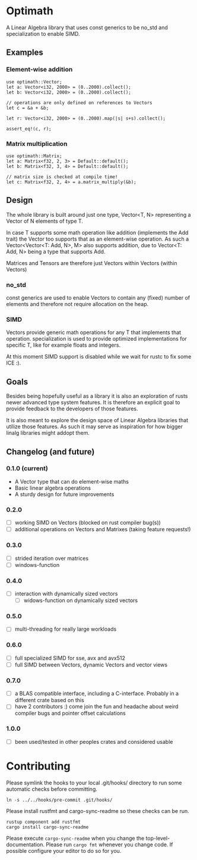 <!-- cargo-sync-readme start -->

# Optimath

A Linear Algebra library that uses const generics to be no_std and specialization to enable SIMD.

## Examples

### Element-wise addition

    use optimath::Vector;
    let a: Vector<i32, 2000> = (0..2000).collect();
    let b: Vector<i32, 2000> = (0..2000).collect();

    // operations are only defined on references to Vectors
    let c = &a + &b;

    let r: Vector<i32, 2000> = (0..2000).map(|s| s+s).collect();

    assert_eq!(c, r);

### Matrix multiplication

    use optimath::Matrix;
    let a: Matrix<f32, 2, 3> = Default::default();
    let b: Matrix<f32, 3, 4> = Default::default();

    // matrix size is checked at compile time!
    let c: Matrix<f32, 2, 4> = a.matrix_multiply(&b);

## Design

The whole library is built around just one type, Vector<T, N> representing a Vector of N
elements of type T.

In case T supports some math operation like addition (implements the Add trait) the Vector too
supports that as an element-wise operation. As such a Vector<Vector<T: Add, N>, M> also
supports addition, due to Vector<T: Add, N> being a type that supports Add.

Matrices and Tensors are therefore just Vectors within Vectors (within Vectors)

### no_std

const generics are used to enable Vectors to contain any (fixed) number of elements and
therefore not require allocation on the heap.

### SIMD

Vectors provide generic math operations for any T that implements that operation.
specialization is used to provide optimized implementations for specific T, like for example
floats and integers.

At this moment SIMD support is disabled while we wait for rustc to fix some ICE :).

## Goals

Besides being hopefully useful as a library it is also an exploration of rusts newer advanced
type system features. It is therefore an explicit goal to provide feedback to the developers of
those features.

It is also meant to explore the design space of Linear Algebra libraries that utilize those
features. As such it may serve as inspiration for how bigger linalg libraries might addopt
them.

## Changelog (and future)

### 0.1.0 (current)
* A Vector type that can do element-wise maths
* Basic linear algebra operations
* A sturdy design for future improvements

### 0.2.0
* [ ] working SIMD on Vectors (blocked on rust compiler bug(s))
* [ ] additional operations on Vectors and Matrixes (taking feature requests!)

### 0.3.0
* [ ] strided iteration over matrices
* [ ] windows-function

### 0.4.0
* [ ] interaction with dynamically sized vectors
    * [ ] widows-function on dynamically sized vectors

### 0.5.0
* [ ] multi-threading for really large workloads

### 0.6.0
* [ ] full specialized SIMD for sse, avx and avx512
* [ ] full SIMD between Vectors, dynamic Vectors and vector views

### 0.7.0
* [ ] a BLAS compatible interface, including a C-interface. Probably in a different crate based
on this
* [ ] have 2 contributors :) come join the fun and headache about weird compiler bugs and
pointer offset calculations

### 1.0.0
* [ ] been used/tested in other peoples crates and considered usable

<!-- cargo-sync-readme end -->

# Contributing
Please symlink the hooks to your local .git/hooks/ directory to run some automatic checks before committing.

    ln -s ../../hooks/pre-commit .git/hooks/

Please install rustfmt and cargo-sync-readme so these checks can be run.

    rustup component add rustfmt
    cargo install cargo-sync-readme

Please execute `cargo-sync-readme` when you change the top-level-documentation.
Please run `cargo fmt` whenever you change code. If possible configure your editor to do so for you.

